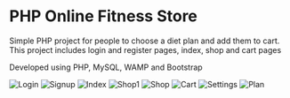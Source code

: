 # PHP Online Fitness Store

Simple PHP project for people to choose a diet plan and add them to cart. This project includes login and register pages, index, shop and cart pages

Developed using PHP, MySQL, WAMP and Bootstrap


![Login](https://user-images.githubusercontent.com/104642512/173387216-b8c8b99a-b43e-483b-804d-ebef00ed3fb6.PNG)
![Signup](https://user-images.githubusercontent.com/104642512/173387203-88f16061-7da4-49ea-8c47-8303ca20ab62.PNG)
![Index](https://user-images.githubusercontent.com/104642512/173387212-d7eb2641-263e-4eda-86f0-cec426fb9ec1.PNG)
![Shop1](https://user-images.githubusercontent.com/104642512/173387194-5281e63d-9a78-40bf-b560-030df70c7aaa.PNG)
![Shop](https://user-images.githubusercontent.com/104642512/173387183-cbb5ab13-1c70-46ee-84d1-795ba7f6db5a.PNG)
![Cart](https://user-images.githubusercontent.com/104642512/173387209-381957a5-960a-4d7a-a8ef-9bd17c49277e.PNG)
![Settings](https://user-images.githubusercontent.com/104642512/173387224-07b77251-791c-4fd3-831f-1c7485c44023.PNG)
![Plan](https://user-images.githubusercontent.com/104642512/173387221-ef542ee6-9584-4e5e-9c7b-a14d56a856a7.PNG)
